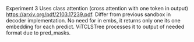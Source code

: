 Experiment 3
Uses class attention (cross attention with one token in output) https://arxiv.org/pdf/2103.17239.pdf.
Differ from previous sandbox in decoder implementation. No need for in embs, it returns only one its one 
embedding for each predict.
ViTCLSTree processes it to output of needed format due to pred_masks. 